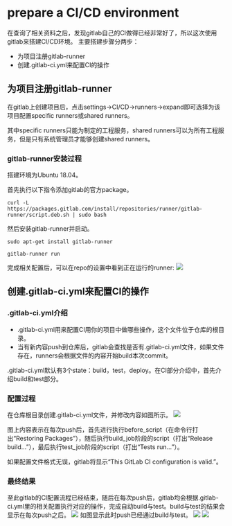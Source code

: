 # prepare a CI/CD environment
在查询了相关资料之后，发现gitlab自己的CI做得已经非常好了，所以这次使用gitlab来搭建CI/CD环境。
主要搭建步骤分两步：
- 为项目注册gitlab-runner
- 创建.gitlab-ci.yml来配置CI的操作

## 为项目注册gitlab-runner
在gitlab上创建项目后，点击settings->CI/CD->runners->expand即可选择为该项目配置specific runners或shared runners。

其中specific runners只能为制定的工程服务，shared runners可以为所有工程服务，但是只有系统管理员才能够创建shared runners。

### gitlab-runner安装过程
搭建环境为Ubuntu 18.04。

首先执行以下指令添加gitlab的官方package。

```
curl -L https://packages.gitlab.com/install/repositories/runner/gitlab-runner/script.deb.sh | sudo bash
```

然后安装gitlab-runner并启动。
```
sudo apt-get install gitlab-runner

gitlab-runner run
```
完成相关配置后，可以在repo的设置中看到正在运行的runner:
![](https://github.com/592McAvoy/homework1/blob/master/hw4/CI%20CD/gitlab-runner.png)

## 创建.gitlab-ci.yml来配置CI的操作
### .gitlab-ci.yml介绍
- .gitlab-ci.yml用来配置CI用你的项目中做哪些操作，这个文件位于仓库的根目录。
- 当有新内容push到仓库后，gitlab会查找是否有.gitlab-ci.yml文件，如果文件存在，runners会根据文件的内容开始build本次commit。

.gitlab-ci.yml默认有3个state：build，test，deploy。在CI部分介绍中，首先介绍build和test部分。

### 配置过程
在仓库根目录创建.gitlab-ci.yml文件，并修改内容如图所示。
![](https://github.com/592McAvoy/homework1/blob/master/hw4/CI%20CD/%E9%85%8D%E7%BD%AE%E6%96%87%E4%BB%B6.png)

图上内容表示在每次push后，首先进行执行before_script（在命令行打出“Restoring Packages”），随后执行build_job阶段的script（打出“Release build...”），最后执行test_job阶段的script（打出“Tests run...”）。

如果配置文件格式无误，gitlab将显示“This GitLab CI configuration is valid.”。

### 最终结果
至此gitlab的CI配置流程已经结束，随后在每次push后，gitlab均会根据.gitlab-ci.yml里的相关配置执行对应的操作，完成自动build与test。build与test的结果会显示在每次push之后。
![](https://github.com/592McAvoy/homework1/blob/master/hw4/CI%20CD/commit%E8%87%AA%E5%8A%A8ci.png)
如图显示此时push已经通过build与test。
![](https://github.com/592McAvoy/homework1/blob/master/hw4/CI%20CD/CI%E8%87%AA%E5%8A%A8%E6%90%AD%E5%BB%BA.png)
![](https://github.com/592McAvoy/homework1/blob/master/hw4/CI%20CD/CI%E8%87%AA%E5%8A%A8%E6%B5%8B%E8%AF%95.png)
